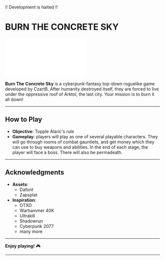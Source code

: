 !! Development is halted !!

# BURN THE CONCRETE SKY

![Game Logo](sprites/Title.png) <!-- Optional: Add a logo or banner image -->

**Burn The Concrete Sky** is a cyberpunk-fantasy top-down roguelike game developed by CzartB. After humanity destroyed itself, they are forced to live under the oppressive roof of Arktol, the last city. Your mission is to burn it all down!

---

## How to Play

- **Objective**: Topple Alaric's rule
- **Gameplay**: players will play as one of several playable characters. They will go through rooms of combat gauntlets, and get money which they can use to buy weapons and abilities. In the end of each stage, the player will face a boss. There will also be permadeath.

---

## Acknowledgments

- **Assets**: 
  - Dafont
  - Zapsplat
- **Inspiration**: 
  - OTXO
  - Warhammer 40K
  - Ultrakill
  - Shadowrun
  - Cyberpunk 2077
  - many more

---

**Enjoy playing!** 🎮

---
